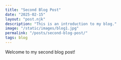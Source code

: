 ```yaml
---
title: "Second Blog Post"
date: "2025-02-15"
layout: "post.njk"
description: "This is an introduction to my blog."
image: "/static/images/blog1.jpg"
permalink: "/posts/second-blog-post/"
tags: blog
---
```

Welcome to my second blog post!
